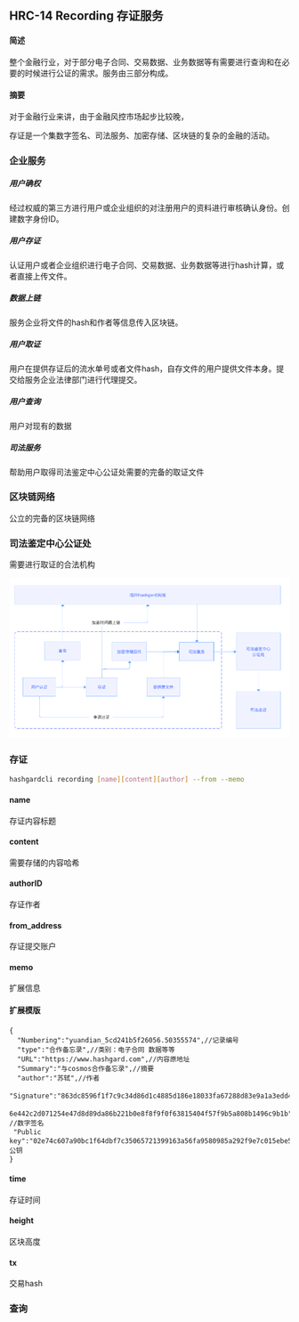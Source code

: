 ## HRC-14 Recording 存证服务

#### 简述

整个金融行业，对于部分电子合同、交易数据、业务数据等有需要进行查询和在必要的时候进行公证的需求。服务由三部分构成。



#### 摘要

对于金融行业来讲，由于金融风控市场起步比较晚，

存证是一个集数字签名、司法服务、加密存储、区块链的复杂的金融的活动。



### 企业服务

##### 用户确权

经过权威的第三方进行用户或企业组织的对注册用户的资料进行审核确认身份。创建数字身份ID。

##### 用户存证

认证用户或者企业组织进行电子合同、交易数据、业务数据等进行hash计算，或者直接上传文件。

##### 数据上链

服务企业将文件的hash和作者等信息传入区块链。

##### 用户取证

用户在提供存证后的流水单号或者文件hash，自存文件的用户提供文件本身。提交给服务企业法律部门进行代理提交。

##### 用户查询

用户对现有的数据

##### 司法服务

帮助用户取得司法鉴定中心公证处需要的完备的取证文件



### 区块链网络

公立的完备的区块链网络



### 司法鉴定中心公证处

需要进行取证的合法机构

<a data-fancybox  href="imges/recording.png">![imges/recording.png](imges/recording.png)</a>

### 存证



```bash
hashgardcli recording [name][content][author] --from --memo
```



#### name

存证内容标题

#### content

需要存储的内容哈希

#### authorID

存证作者

#### from_address

存证提交账户

#### memo

扩展信息

#### 扩展模版

```
{
  "Numbering":"yuandian_5cd241b5f26056.50355574",//记录编号
  "type":"合作备忘录",//类别：电子合同 数据等等
  "URL":"https://www.hashgard.com",//内容原地址
  "Summary":"与cosmos合作备忘录",//摘要
  "author":"苏轼",//作者
  "Signature":"863dc8596f1f7c9c34d86d1c4885d186e18033fa67288d83e9a1a3edd4e6\
 6e442c2d071254e47d8d89da86b221b0e8f8f9f0f63815404f57f9b5a808b1496c9b1b" //数字签名
 "Public key":"02e74c607a90bc1f64dbf7c35065721399163a56fa9580985a292f9e7c015ebe57",//公钥
}
```



#### time

存证时间

#### height

区块高度

#### tx

交易hash



### 查询

#### 

